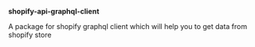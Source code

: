 **shopify-api-graphql-client**

A package for shopify graphql client which will help you to get data from shopify store
